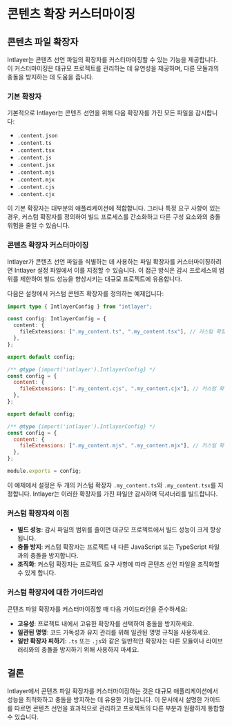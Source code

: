# 콘텐츠 확장 커스터마이징

## 콘텐츠 파일 확장자

Intlayer는 콘텐츠 선언 파일의 확장자를 커스터마이징할 수 있는 기능을 제공합니다. 이 커스터마이징은 대규모 프로젝트를 관리하는 데 유연성을 제공하며, 다른 모듈과의 충돌을 방지하는 데 도움을 줍니다.

### 기본 확장자

기본적으로 Intlayer는 콘텐츠 선언을 위해 다음 확장자를 가진 모든 파일을 감시합니다:

- `.content.json`
- `.content.ts`
- `.content.tsx`
- `.content.js`
- `.content.jsx`
- `.content.mjs`
- `.content.mjx`
- `.content.cjs`
- `.content.cjx`

이 기본 확장자는 대부분의 애플리케이션에 적합합니다. 그러나 특정 요구 사항이 있는 경우, 커스텀 확장자를 정의하여 빌드 프로세스를 간소화하고 다른 구성 요소와의 충돌 위험을 줄일 수 있습니다.

### 콘텐츠 확장자 커스터마이징

Intlayer가 콘텐츠 선언 파일을 식별하는 데 사용하는 파일 확장자를 커스터마이징하려면 Intlayer 설정 파일에서 이를 지정할 수 있습니다. 이 접근 방식은 감시 프로세스의 범위를 제한하여 빌드 성능을 향상시키는 대규모 프로젝트에 유용합니다.

다음은 설정에서 커스텀 콘텐츠 확장자를 정의하는 예제입니다:

```typescript fileName="intlayer.config.ts" codeFormat="typescript"
import type { IntlayerConfig } from "intlayer";

const config: IntlayerConfig = {
  content: {
    fileExtensions: [".my_content.ts", ".my_content.tsx"], // 커스텀 확장자
  },
};

export default config;
```

```javascript fileName="intlayer.config.mjs" codeFormat="esm"
/** @type {import('intlayer').IntlayerConfig} */
const config = {
  content: {
    fileExtensions: [".my_content.cjs", ".my_content.cjx"], // 커스텀 확장자
  },
};

export default config;
```

```javascript fileName="intlayer.config.cjs" codeFormat="commonjs"
/** @type {import('intlayer').IntlayerConfig} */
const config = {
  content: {
    fileExtensions: [".my_content.mjs", ".my_content.mjx"], // 커스텀 확장자
  },
};

module.exports = config;
```

이 예제에서 설정은 두 개의 커스텀 확장자 `.my_content.ts`와 `.my_content.tsx`를 지정합니다. Intlayer는 이러한 확장자를 가진 파일만 감시하여 딕셔너리를 빌드합니다.

### 커스텀 확장자의 이점

- **빌드 성능**: 감시 파일의 범위를 줄이면 대규모 프로젝트에서 빌드 성능이 크게 향상됩니다.
- **충돌 방지**: 커스텀 확장자는 프로젝트 내 다른 JavaScript 또는 TypeScript 파일과의 충돌을 방지합니다.
- **조직화**: 커스텀 확장자는 프로젝트 요구 사항에 따라 콘텐츠 선언 파일을 조직화할 수 있게 합니다.

### 커스텀 확장자에 대한 가이드라인

콘텐츠 파일 확장자를 커스터마이징할 때 다음 가이드라인을 준수하세요:

- **고유성**: 프로젝트 내에서 고유한 확장자를 선택하여 충돌을 방지하세요.
- **일관된 명명**: 코드 가독성과 유지 관리를 위해 일관된 명명 규칙을 사용하세요.
- **일반 확장자 피하기**: `.ts` 또는 `.js`와 같은 일반적인 확장자는 다른 모듈이나 라이브러리와의 충돌을 방지하기 위해 사용하지 마세요.

## 결론

Intlayer에서 콘텐츠 파일 확장자를 커스터마이징하는 것은 대규모 애플리케이션에서 성능을 최적화하고 충돌을 방지하는 데 유용한 기능입니다. 이 문서에서 설명한 가이드를 따르면 콘텐츠 선언을 효과적으로 관리하고 프로젝트의 다른 부분과 원활하게 통합할 수 있습니다.

